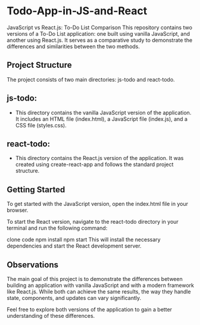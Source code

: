 # Todo-App-in-JS-and-React

JavaScript vs React.js: To-Do List Comparison
This repository contains two versions of a To-Do List application: one built using vanilla JavaScript, and another using React.js. It serves as a comparative study to demonstrate the differences and similarities between the two methods.

## Project Structure
The project consists of two main directories: js-todo and react-todo.

## js-todo: 
- This directory contains the vanilla JavaScript version of the application. It includes an HTML file (index.html), a JavaScript file (index.js), and a CSS file (styles.css).

## react-todo: 
- This directory contains the React.js version of the application. It was created using create-react-app and follows the standard project structure.

## Getting Started
To get started with the JavaScript version, open the index.html file in your browser.

To start the React version, navigate to the react-todo directory in your terminal and run the following command:

clone code
npm install
npm start
This will install the necessary dependencies and start the React development server.

## Observations
The main goal of this project is to demonstrate the differences between building an application with vanilla JavaScript and with a modern framework like React.js. While both can achieve the same results, the way they handle state, components, and updates can vary significantly.

Feel free to explore both versions of the application to gain a better understanding of these differences.